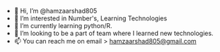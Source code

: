 - 👋 Hi, I’m @hamzaarshad805
- 👀 I’m interested in Number's, Learning Technologies
- 🌱 I’m currently learning python/R.
- 💞️ I’m looking to be a part of team where I learned new technologies.
- 📫 You can reach me on email > hamzaarshad805@gmail.com

<!---
hamzaarshad805/hamzaarshad805 is a ✨ special ✨ repository because its `README.md` (this file) appears on your GitHub profile.
You can click the Preview link to take a look at your changes.
--->
